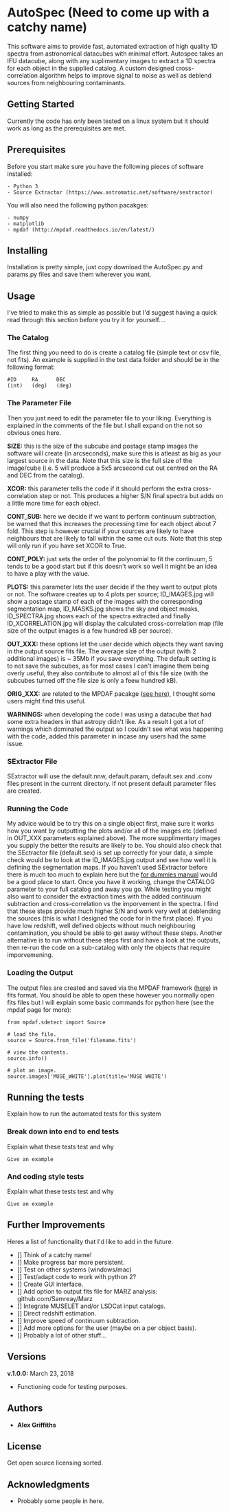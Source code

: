 # AutoSpec (Need to come up with a catchy name)

This software aims to provide fast, automated extraction of high quality 1D spectra from astronomical datacubes with minimal effort. Autospec takes an IFU datacube, along with any suplimentary images to extract a 1D spectra for each object in the supplied catalog. A custom designed cross-correlation algorithm helps to improve signal to noise as well as deblend sources from neighbouring contaminants.

## Getting Started

Currently the code has only been tested on a linux system but it should work as long as the prerequisites are met.

## Prerequisites

Before you start make sure you have the following pieces of software installed:

```
- Python 3
- Source Extractor (https://www.astromatic.net/software/sextractor)
```

You will also need the following python pacakges:

```
- numpy
- matplotlib
- mpdaf (http://mpdaf.readthedocs.io/en/latest/)
```

## Installing

Installation is pretty simple, just copy download the AutoSpec.py and params.py files and save them wherever you want.

## Usage

I've tried to make this as simple as possible but I'd suggest having a quick read through this section before you try it for yourself....


### The Catalog
The first thing you need to do is create a catalog file (simple text or csv file, not fits). An example is supplied in the test data folder and should be in the following format:
```
#ID     RA      DEC
(int)   (deg)   (deg)
```

### The Parameter File
Then you just need to edit the parameter file to your liking. Everything is explained in the comments of the file but I shall expand on the not so obvious ones here.

**SIZE:** this is the size of the subcube and postage stamp images the software will create (in arcseconds), make sure this is atleast as big as your largest source in the data. Note that this size is the full size of the image/cube (i.e. 5 will produce a 5x5 arcsecond cut out centred on the RA and DEC from the catalog). 

**XCOR:** this parameter tells the code if it should perform the extra cross-correlation step or not. This produces a higher S/N final spectra but adds on a little more time for each object. 

**CONT_SUB:** here we decide if we want to perform continuum subtraction, be warned that this increases the processing time for each object about 7 fold. This step is however crucial if your sources are likely to have neighbours that are likely to fall within the same cut outs. Note that this step will only run if you have set XCOR to True.

**CONT_POLY:** just sets the order of the polynomial to fit the continuum, 5 tends to be a good start but if this doesn't work so well it might be an idea to have a play with the value. 

**PLOTS:** this parameter lets the user decide if the they want to output plots or not. The software creates up to 4 plots per source; ID_IMAGES.jpg will show a postage stamp of each of the images with the corresponding segmentation map, ID_MASKS.jpg shows the sky and object masks, ID_SPECTRA.jpg shows each of the spectra extracted and finally ID_XCORRELATION.jpg will display the calculated cross-correlation map (file size of the output images is a few hundred kB per source).

**OUT_XXX:** these options let the user decide which objects they want saving in the output source fits file. The average size of the output (with 2 additional images) is ~ 35Mb if you save everything. The default setting is to not save the subcubes, as for most cases I can't imagine them being overly useful, they also contribute to almost all of this file size (with the subcubes turned off the file size is only a feew hundred kB).

**ORIG_XXX:** are related to the MPDAF pacakge ([see here](http://mpdaf.readthedocs.io/en/latest/api/mpdaf.sdetect.Source.html#mpdaf.sdetect.Source.from_data)), I thought some users might find this useful.

**WARNINGS:** when developing the code I was using a datacube that had some extra headers in that astropy didn't like. As a result I got a lot of warnings which dominated the output so I couldn't see what was happening with the code, added this parameter in incase any users had the same issue. 

### SExtractor File
SExtractor will use the default.nnw, default.param, default.sex and .conv files present in the current directory. If not present default parameter files are created. 

### Running the Code
My advice would be to try this on a single object first, make sure it works how you want by outputting the plots and/or all of the images etc (defined in OUT_XXX parameters explained above). The more supplimentary images you supply the better the results are likely to be. You should also check that the SEctractor file (default.sex) is set up correctly for your data, a simple check would be to look at the ID_IMAGES.jpg output and see how well it is defining the segmentation maps. If you haven't used SExtractor before there is much too much to explain here but the [for dummies manual](http://mensa.ast.uct.ac.za/~holwerda/SE/Manual.html) would be a good place to start. Once you have it working, change the CATALOG parameter to your full catalog and away you go. While testing you might also want to consider the extraction times with the added continuum subtraction and cross-correlation vs the imporvement in the spectra. I find that these steps provide much higher S/N and work very well at deblending the sources (this is what I designed the code for in the first place). If you have low redshift, well defined objects without much neighbouring contamination, you should be able to get away without these steps. Another alternative is to run without these steps first and have a look at the outputs, then re-run the code on a sub-catalog with only the objects that require imporvemening. 

### Loading the Output
The output files are created and saved via the MPDAF framework ([here](http://mpdaf.readthedocs.io/en/latest/source.html)) in fits format. You should be able to open these however you normally open fits files but I will explain some basic commands for python here (see the mpdaf page for more):

```
from mpdaf.sdetect import Source

# load the file.
source = Source.from_file('filename.fits')

# view the contents.
source.info()

# plot an image.
source.images['MUSE_WHITE'].plot(title='MUSE WHITE')
```

## Running the tests

Explain how to run the automated tests for this system

### Break down into end to end tests

Explain what these tests test and why

```
Give an example
```

### And coding style tests

Explain what these tests test and why

```
Give an example
```

## Further Improvements

Heres a list of functionality that I'd like to add in the future.

- [] Think of a catchy name!
- [] Make progress bar more persistent.
- [] Test on other systems (windows/mac)
- [] Test/adapt code to work with python 2?
- [] Create GUI interface.
- [] Add option to output fits file for MARZ analysis: github.com/Samreay/Marz
- [] Integrate MUSELET and/or LSDCat input catalogs.
- [] Direct redshift estimation.
- [] Improve speed of continuum subtraction.
- [] Add more options for the user (maybe on a per object basis).
- [] Probably a lot of other stuff...

## Versions

**v.1.0.0:** March 23, 2018 

* Functioning code for testing purposes.

## Authors

* **Alex Griffiths**

## License

Get open source licensing sorted.

## Acknowledgments

* Probably some people in here. 
